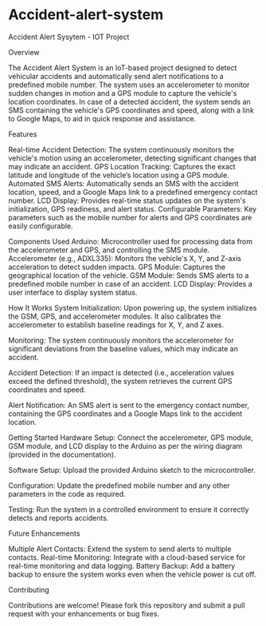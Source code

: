 # Accident-alert-system
Accident Alert Sysytem - IOT Project

Overview

The Accident Alert System is an IoT-based project designed to detect vehicular accidents and automatically send alert notifications to a predefined mobile number. The system uses an accelerometer to monitor sudden changes in motion and a GPS module to capture the vehicle's location coordinates. In case of a detected accident, the system sends an SMS containing the vehicle's GPS coordinates and speed, along with a link to Google Maps, to aid in quick response and assistance.

Features

Real-time Accident Detection: The system continuously monitors the vehicle's motion using an accelerometer, detecting significant changes that may indicate an accident.
GPS Location Tracking: Captures the exact latitude and longitude of the vehicle’s location using a GPS module.
Automated SMS Alerts: Automatically sends an SMS with the accident location, speed, and a Google Maps link to a predefined emergency contact number.
LCD Display: Provides real-time status updates on the system's initialization, GPS readiness, and alert status.
Configurable Parameters: Key parameters such as the mobile number for alerts and GPS coordinates are easily configurable.

Components Used
Arduino: Microcontroller used for processing data from the accelerometer and GPS, and controlling the SMS module.
Accelerometer (e.g., ADXL335): Monitors the vehicle's X, Y, and Z-axis acceleration to detect sudden impacts.
GPS Module: Captures the geographical location of the vehicle.
GSM Module: Sends SMS alerts to a predefined mobile number in case of an accident.
LCD Display: Provides a user interface to display system status.

How It Works
System Initialization: Upon powering up, the system initializes the GSM, GPS, and accelerometer modules. It also calibrates the accelerometer to establish baseline readings for X, Y, and Z axes.

Monitoring: 
The system continuously monitors the accelerometer for significant deviations from the baseline values, which may indicate an accident.

Accident Detection: If an impact is detected (i.e., acceleration values exceed the defined threshold), the system retrieves the current GPS coordinates and speed.

Alert Notification: An SMS alert is sent to the emergency contact number, containing the GPS coordinates and a Google Maps link to the accident location.

Getting Started
Hardware Setup: Connect the accelerometer, GPS module, GSM module, and LCD display to the Arduino as per the wiring diagram (provided in the documentation).

Software Setup: Upload the provided Arduino sketch to the microcontroller.

Configuration: Update the predefined mobile number and any other parameters in the code as required.

Testing: Run the system in a controlled environment to ensure it correctly detects and reports accidents.

Future Enhancements

Multiple Alert Contacts: Extend the system to send alerts to multiple contacts.
Real-time Monitoring: Integrate with a cloud-based service for real-time monitoring and data logging.
Battery Backup: Add a battery backup to ensure the system works even when the vehicle power is cut off.

Contributing

Contributions are welcome! Please fork this repository and submit a pull request with your enhancements or bug fixes.
